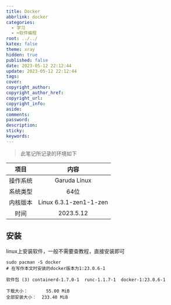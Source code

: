 ```yaml
---
title: Docker
abbrlink: docker
categories:
  - 学习
  - ⌨️软件编程
root: ../../
katex: false
theme: xray
hidden: true
published: false
date: 2023-05-12 22:12:44
update: 2023-05-12 22:12:44
tags:
cover:
copyright_author:
copyright_author_href:
copyright_url:
copyright_info:
aside:
comments:
password:
description:
sticky:
keywords:
---
```

>此笔记所记录的环境如下
>
|   项目   |          内容          |
|:--------:|:----------------------:|
| 操作系统 |      Garuda Linux      |
| 系统类型 |          64位          |
| 内核版本 | Linux 6.3.1-zen1-1-zen |
|   时间   |       2023.5.12        |

## 安装
linux上安装软件，一般不需要查教程，直接安装即可
```shell
sudo pacman -S docker
# 在写作本文时安装的docker版本为1:23.0.6-1
```

```shell 运行结果
软件包 (3) containerd-1.7.0-1  runc-1.1.7-1  docker-1:23.0.6-1

下载大小：       55.00 MiB
全部安装大小：  233.40 MiB
```